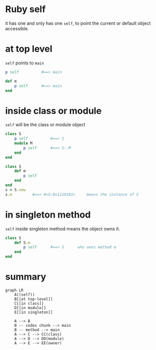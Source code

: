 ---
---

# Ruby self

it has one and only has one `self`, to point the current or default object accessible.

# at top level

`self` points to `main`

```ruby
p self          #==> main
```

```ruby
def m
    p self      #==> main
end
```


# inside class or module

`self` will be the class or module object

```ruby
class S
    p self          #==> S
    module M
        p self      #==> S::M
    end
end
``` 

```ruby
class S
    def m
        p self
    end
end
s = S.new
s.m         #==> #<S:0x1229181>     means the instance of S
```


# in singleton method

`self` inside singleton method means the object owns it.

```ruby
class S
    def S.m
        p self      #==> S      who owns method m
    end
end
```

# summary

```mermaid
graph LR
    A((self))
    B[[at top-level]]
    C[[in class]]
    D[[in module]]
    E[[in singleton]]

    A --> B
    B -- codes chunk --> main
    B -- method --> main
    A --> C --> CC(class)
    A --> D --> DD(module)
    A --> E --> EE(owner)
```

